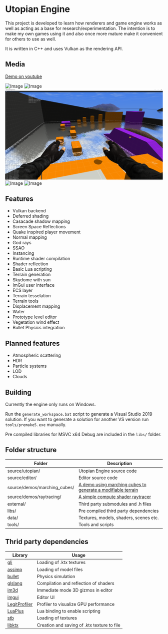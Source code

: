 # Utopian Engine

This project is developed to learn how renderers and game engine works as well as acting as a base for research/experimentation. The intention is to make my own games using it and also once more mature make it convenient for others to use as well.

It is written in C++ and uses Vulkan as the rendering API.

## Media

[Demo on youtube](https://youtu.be/428gfVBfCms)

![Image](data/printscreens/readme-print.png)
![Image](data/printscreens/terrain-texturing-2.png)
![Image](data/printscreens/prototype-level.png)
![Image](data/printscreens/water-ssr-8.png)
![Image](data/printscreens/marching-cubes.png)

## Features
+ Vulkan backend
+ Deferred shading
+ Casacade shadow mapping
+ Screen Space Reflections
+ Quake inspired player movement
+ Normal mapping
+ God rays
+ SSAO
+ Instancing
+ Runtime shader compilation
+ Shader reflection
+ Basic Lua scripting
+ Terrain generation
+ Skydome with sun
+ ImGui user interface
+ ECS layer
+ Terrain tesselation
+ Terrain tools
+ Displacement mapping
+ Water
+ Prototype level editor
+ Vegetation wind effect
+ Bullet Physics integration

## Planned features
+ Atmospheric scattering
+ HDR
+ Particle systems
+ LOD
+ Clouds

## Building

Currently the engine only runs on Windows.

Run the `generate_workspace.bat` script to generate a Visual Studio 2019 solution.
If you want to generate a solution for another VS version run `tools/premake5.exe` manually.

Pre compiled libraries for MSVC x64 Debug are included in the `libs/` folder.

## Folder structure

| Folder            | Description                                                |
|-------------------|------------------------------------------------            |
| source/utopian/   | Utopian Engine source code                                 |
| source/editor/    | Editor source code                                         |
| source/demos/marching_cubes/ | [A demo using marching cubes to generate a modifiable terrain](https://github.com/simplerr/UtopianEngine/tree/master/source/demos/marching_cubes) |
| source/demos/raytracing/ | [A simple compute shader raytracer](https://github.com/simplerr/UtopianEngine/tree/master/source/demos/raytracing) |
| external/         | Third party submodules and .h files                        |
| libs/             | Pre compiled third party dependencies                      |
| data/             | Textures, models, shaders, scenes etc.                     |
| tools/            | Tools and scripts                                          |

## Thrid party dependencies

| Library                                                      | Usage                                                      |
|--------------------------------------------------------------|------------------------------------------------------------|
| [gli](https://github.com/g-truc/gli)                         | Loading of .ktx textures                                   |
| [assimp](https://github.com/assimp/assim)                    | Loading of model files                                     |
| [bullet](https://github.com/bulletphysics/bullet3)           | Physics simulation                                         |
| [glslang](https://github.com/KhronosGroup/glslang)           | Compilation and reflection of shaders                      |
| [im3d](https://github.com/john-chapman/im3d)                 | Immediate mode 3D gizmos in editor                         |
| [imgui](https://github.com/ocornut/imgui)                    | Editor UI                                                  |
| [LegitProfiler](https://github.com/Raikiri/LegitProfiler)    | Profiler to visualize GPU performance                      |
| [LuaPlus](https://github.com/jjensen/luaplus51-all)          | Lua binding to enable scripting                            |
| [stb](https://github.com/nothings/stb)                       | Loading of textures                                        |
| [libktx](https://github.com/KhronosGroup/KTX-Software)       | Creation and saving of .ktx texture to file                |
